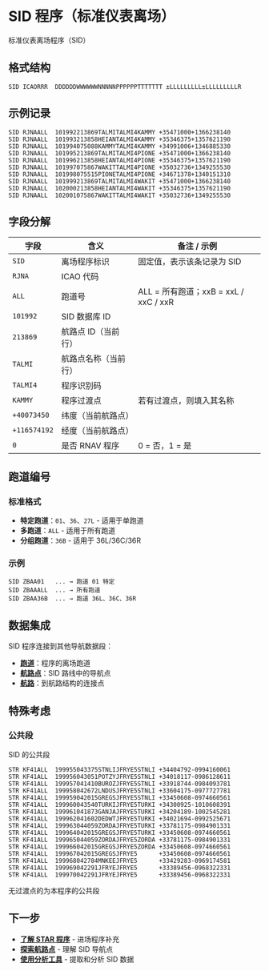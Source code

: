 # SID 程序（标准仪表离场）

标准仪表离场程序（SID）

## 格式结构

```
SID ICAORRR  DDDDDDWWWWWWNNNNNPPPPPPTTTTTTT ±LLLLLLLLL±LLLLLLLLLR
```

## 示例记录

```
SID RJNAALL  101992213869TALMITALMI4KAMMY +35471000+1366238140
SID RJNAALL  101993213858HEIANTALMI4KAMMY +35346375+1357621190
SID RJNAALL  101994075088KAMMYTALMI4KAMMY +34991006+1346885330
SID RJNAALL  101995213869TALMITALMI4PIONE +35471000+1366238140
SID RJNAALL  101996213858HEIANTALMI4PIONE +35346375+1357621190
SID RJNAALL  101997075867WAKITTALMI4PIONE +35032736+1349255530
SID RJNAALL  101998075515PIONETALMI4PIONE +34671378+1340151310
SID RJNAALL  101999213869TALMITALMI4WAKIT +35471000+1366238140
SID RJNAALL  102000213858HEIANTALMI4WAKIT +35346375+1357621190
SID RJNAALL  102001075867WAKITTALMI4WAKIT +35032736+1349255530
```

## 字段分解

| 字段         | 含义                     | 备注 / 示例 |
|--------------|--------------------------|-------------|
| `SID`        | 离场程序标识             | 固定值，表示该条记录为 SID |
| `RJNA`       | ICAO 代码                |  |
| `ALL`        | 跑道号                   | ALL = 所有跑道；xxB = xxL / xxC / xxR |
| `101992`     | SID 数据库 ID            |  |
| `213869`     | 航路点 ID（当前行）      |  |
| `TALMI`      | 航路点名称（当前行）     |  |
| `TALMI4`     | 程序识别码               |  |
| `KAMMY`      | 程序过渡点               | 若有过渡点，则填入其名称 |
| `+40073450`  | 纬度（当前航路点）       |  |
| `+116574192` | 经度（当前航路点）       |  |
| `0`          | 是否 RNAV 程序           | 0 = 否，1 = 是 |

## 跑道编号

### 标准格式
- **特定跑道**：`01`、`36`、`27L` - 适用于单跑道
- **多跑道**：`ALL` - 适用于所有跑道
- **分组跑道**：`36B` - 适用于 36L/36C/36R

### 示例
```
SID ZBAA01   ... → 跑道 01 特定
SID ZBAAALL  ... → 所有跑道
SID ZBAA36B  ... → 跑道 36L、36C、36R
```

## 数据集成

SID 程序连接到其他导航数据段：

- **[跑道](./runways.md)**：程序的离场跑道
- **[航路点](./waypoints.md)**：SID 路线中的导航点
- **[航路](./airways.md)**：到航路结构的连接点

## 特殊考虑

### 公共段
SID 的公共段

```
STR KF41ALL  199955043375STNLIJFRYE5STNLI +34404792-0994160061
STR KF41ALL  199956043051POTZYJFRYE5STNLI +34018117-0986128611
STR KF41ALL  199957041410BUROZJFRYE5STNLI +33918744-0984093781
STR KF41ALL  199958042672LNDUSJFRYE5STNLI +33604175-0977727781
STR KF41ALL  199959042015GREGSJFRYE5STNLI +33450608-0974660561
STR KF41ALL  199960043540TURKIJFRYE5TURKI +34300925-1010608391
STR KF41ALL  199961041873GANJAJFRYE5TURKI +34204189-1002545281
STR KF41ALL  199962041602DEDWTJFRYE5TURKI +34021694-0992525671
STR KF41ALL  199963044059ZORDAJFRYE5TURKI +33781175-0984901331
STR KF41ALL  199964042015GREGSJFRYE5TURKI +33450608-0974660561
STR KF41ALL  199965044059ZORDAJFRYE5ZORDA +33781175-0984901331
STR KF41ALL  199966042015GREGSJFRYE5ZORDA +33450608-0974660561
STR KF41ALL  199967042015GREGSJFRYE5      +33450608-0974660561
STR KF41ALL  199968042784MNKEEJFRYE5      +33429283-0969174581
STR KF41ALL  199969042291JFRYEJFRYE5      +33389456-0968322331
STR KF41ALL  199970042291JFRYEJFRYE5      +33389456-0968322331
```

无过渡点的为本程序的公共段

## 下一步

- **[了解 STAR 程序](./star-procedures.md)** - 进场程序补充
- **[探索航路点](./waypoints.md)** - 理解 SID 导航点
- **[使用分析工具](../tools/examples.md)** - 提取和分析 SID 数据
